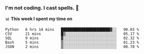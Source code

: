 ### I'm not coding. I cast spells. 🎩

📊 **This week I spent my time on**
<!--START_SECTION:waka-->
```text
Python   6 hrs 14 mins   ██████████████████████▓░░   90.03 % 
CSV      21 mins         █▒░░░░░░░░░░░░░░░░░░░░░░░   05.17 % 
SQL      9 mins          ▓░░░░░░░░░░░░░░░░░░░░░░░░   02.32 % 
Bash     5 mins          ▒░░░░░░░░░░░░░░░░░░░░░░░░   01.23 % 
JSON     2 mins          ▒░░░░░░░░░░░░░░░░░░░░░░░░   00.70 % 
```
<!--END_SECTION:waka-->
